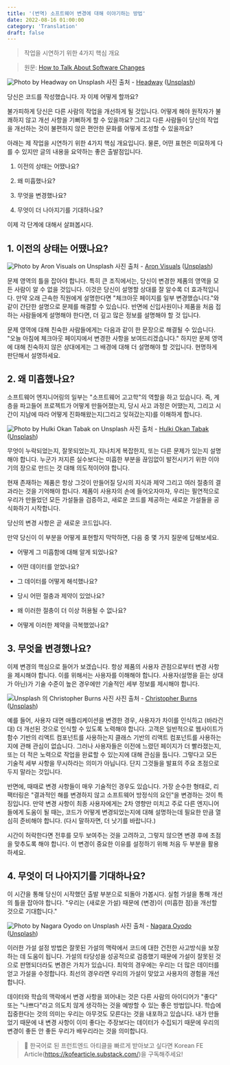 ```yaml
---
title: '(번역) 소프트웨어 변경에 대해 이야기하는 방법'
date: 2022-08-16 01:00:00
category: 'Translation'
draft: false
---
```


> 작업을 시연하기 위한 4가지 핵심 개요

> 원문: [How to Talk About Software Changes](https://betterprogramming.pub/how-to-talk-about-software-changes-82dfb39cfaa)

![Photo by Headway on Unsplash](https://miro.medium.com/max/1400/1*ZL0nt3fOlWwOoY-j43GeRQ.jpeg)
사진 출처 - [Headway](https://unsplash.com/@headwayio?utm_source=unsplash&utm_medium=referral&utm_content=creditCopyText) ([Unsplash](https://unsplash.com/s/photos/talking-to-people?utm_source=unsplash&utm_medium=referral&utm_content=creditCopyText))

당신은 코드를 작성했습니다. 자 이제 어떻게 할까요?

불가피하게 당신은 다른 사람의 작업을 개선하게 될 것입니다. 어떻게 해야 원작자가 불쾌하지 않고 개선 사항을 기뻐하게 할 수 있을까요? 그리고 다른 사람들이 당신의 작업을 개선하는 것이 불편하지 않은 편안한 문화를 어떻게 조성할 수 있을까요?

아래는 제 작업을 시연하기 위한 4가지 핵심 개요입니다. 물론, 어떤 표현은 미묘하게 다를 수 있지만 글의 내용을 요약하는 좋은 출발점입니다.

1. 이전의 상태는 어땠나요?

2. 왜 미흡했나요?

3. 무엇을 변경했나요?

4. 무엇이 더 나아지기를 기대하나요?

이제 각 단계에 대해서 살펴봅시다.

## 1. 이전의 상태는 어땠나요?

![Photo by Aron Visuals on Unsplash](https://miro.medium.com/max/1400/1*7GBv_waMqw17mDpqZ1CbAA.jpeg)
사진 출처 - [Aron Visuals](https://unsplash.com/@aronvisuals?utm_source=unsplash&utm_medium=referral&utm_content=creditCopyText) ([Unsplash](https://unsplash.com/s/photos/map?utm_source=unsplash&utm_medium=referral&utm_content=creditCopyText))

문제 영역의 틀을 잡아야 합니다. 특히 큰 조직에서는, 당신이 변경한 제품의 영역을 모든 사람이 알 수 없을 것입니다. 이것은 당신이 설명할 상대를 잘 알수록 더 효과적입니다. 만약 오래 근속한 직원에게 설명한다면 "체크아웃 페이지를 일부 변경했습니다."와 같이 간단한 설명으로 문제를 해결할 수 있습니다. 반면에 신입사원이나 제품을 처음 접하는 사람들에게 설명해야 한다면, 더 깊고 많은 정보를 설명해야 할 것 입니다.

문제 영역에 대해 친숙한 사람들에게는 다음과 같이 한 문장으로 해결될 수 있습니다. "오늘 아침에 체크아웃 페이지에서 변경한 사항을 보여드리겠습니다." 하지만 문제 영역에 대해 친숙하지 않은 상대에게는 그 배경에 대해 더 설명해야 할 것입니다. 현명하게 판단해서 설명하세요.

## 2. 왜 미흡했나요?

소프트웨어 엔지니어링의 일부는 "소프트웨어 고고학"의 역할을 하고 있습니다. 즉, 계층을 파고들어 프로젝트가 어떻게 만들어졌는지, 당시 사고 과정은 어땠는지, 그리고 시간이 지남에 따라 어떻게 진화해왔는지(그리고 잊혀갔는지)를 이해하게 합니다.

![Photo by Hulki Okan Tabak on Unsplash](https://miro.medium.com/max/1400/1*0f2rp_oQiGYsaZ7lEZLZmw.jpeg)
사진 출처 - [Hulki Okan Tabak](https://unsplash.com/@hulkiokantabak?utm_source=unsplash&utm_medium=referral&utm_content=creditCopyText) ([Unsplash](https://unsplash.com/s/photos/archeological-dig?utm_source=unsplash&utm_medium=referral&utm_content=creditCopyText))

무엇이 누락되었는지, 잘못되었는지, 지나치게 복잡한지, 또는 다른 문제가 있는지 설명해야 합니다. 누군가 저지른 실수보다는 미흡한 부분을 끊임없이 발전시키기 위한 이야기의 장으로 만드는 것 대해 의도적이어야 합니다.

현재 존재하는 제품은 항상 그것이 만들어질 당시의 지식과 제약 그리고 여러 절충의 결과라는 것을 기억해야 합니다. 제품이 사용자의 손에 들어오자마자, 우리는 필연적으로 우리가 만들었던 모든 가설들을 검증하고, 새로운 코드를 제공하는 새로운 가설들을 공식화하기 시작합니다.

당신의 변경 사항은 곧 새로운 코드입니다.

만약 당신이 이 부분을 어떻게 표현할지 막막하면, 다음 중 몇 가지 질문에 답해보세요.

- 어떻게 그 미흡함에 대해 알게 되었나요?

- 어떤 데이터를 얻었나요?

- 그 데이터를 어떻게 해석했나요?

- 당시 어떤 절충과 제약이 있었나요?

- 왜 이러한 절충이 더 이상 허용될 수 없나요?

- 어떻게 이러한 제약을 극복했었나요?

## 3. 무엇을 변경했나요?

이제 변경의 핵심으로 들어가 보겠습니다. 항상 제품의 사용자 관점으로부터 변경 사항을 제시해야 합니다. 이를 위해서는 사용자를 이해해야 합니다. 사용자(설명을 듣는 상대가 아닌)가 기술 수준이 높은 경우에만 기술적인 세부 정보를 제시해야 합니다.

![Unsplash 의 Christopher Burns 사진](https://miro.medium.com/max/1400/1*v42v-9babQQ4OJftLGmbzA.jpeg)
사진 출처 - [Christopher Burns](https://unsplash.com/@christopher__burns?utm_source=unsplash&utm_medium=referral&utm_content=creditCopyText) ([Unsplash](https://unsplash.com/s/photos/construction?utm_source=unsplash&utm_medium=referral&utm_content=creditCopyText))

예를 들어, 사용자 대면 애플리케이션을 변경한 경우, 사용자가 차이를 인식하고 (바라건대) 더 개선된 것으로 인식할 수 있도록 노력해야 합니다. 고객은 일반적으로 웹사이트가 함수 기반의 리액트 컴포넌트를 사용하는지 클래스 기반의 리액트 컴포넌트를 사용하는지에 관해 관심이 없습니다. 그러나 사용자들은 이전에 느렸던 페이지가 더 빨라졌는지, 또는 더 적은 노력으로 작업을 완료할 수 있는지에 대해 관심을 둡니다. 그렇다고 모든 기술적 세부 사항을 무시하라는 의미가 아닙니다. 단지 그것들을 발표의 주요 초점으로 두지 말라는 것입니다.

반면에, 때때로 변경 사항들이 매우 기술적인 경우도 있습니다. 가장 순수한 형태로, 리팩터링은 "결과적인 해를 변경하지 않고 소프트웨어 방정식의 요인"을 변경하는 것이 특징입니다. 만약 변경 사항이 최종 사용자에게는 2차 영향만 미치고 주로 다른 엔지니어들에게 도움이 될 때는, 코드가 어떻게 변경되었는지에 대해 설명하는데 필요한 만큼 열심히 준비해야 합니다. (다시 말하자면, 더 낫기를 바랍니다.)

시간이 허락한다면 전후를 모두 보여주는 것을 고려하고, 그렇지 않으면 변경 후에 초점을 맞추도록 해야 합니다. 이 변경이 중요한 이유를 설정하기 위해 처음 두 부분을 활용하세요.

## 4. 무엇이 더 나아지기를 기대하나요?

이 시간을 통해 당신이 시작했던 출발 부분으로 되돌아 가봅시다. 실험 가설을 통해 개선의 틀을 잡아야 합니다. "우리는 {새로운 가설} 때문에 {변경}이 {미흡한 점}을 개선할 것으로 기대합니다."

![Photo by Nagara Oyodo on Unsplash](https://miro.medium.com/max/1400/1*fizuvSFId3u4ttSzzCE3bQ.jpeg)
사진 출처 - [Nagara Oyodo](https://unsplash.com/es/@nagaranbasaran?utm_source=unsplash&utm_medium=referral&utm_content=creditCopyText) ([Unsplash](https://unsplash.com/s/photos/hope?utm_source=unsplash&utm_medium=referral&utm_content=creditCopyText))

이러한 가설 설정 방법은 잘못된 가설의 맥락에서 코드에 대한 건전한 사고방식을 보장하는 데 도움이 됩니다. 가설의 타당성을 성공적으로 검증했기 때문에 가설이 잘못된 것으로 판명되더라도 변경은 가치가 있습니다. 최악의 경우에는 우리는 더 많은 데이터를 얻고 가설을 수정합니다. 최선의 경우라면 우리의 가설이 맞았고 사용자의 경험을 개선합니다.

데이터와 학습의 맥락에서 변경 사항을 꾀어내는 것은 다른 사람의 아이디어가 "좋다" 또는 "나쁘다"라고 의도치 않게 생각하는 것을 예방할 수 있는 좋은 방법입니다. 학습에 집중한다는 것의 의미는 우리는 아무것도 모른다는 것을 내포하고 있습니다. 내가 만들었기 때문에 내 변경 사항이 이미 좋다는 주장보다는 데이터가 수집되기 때문에 우리의 변경이 좋든 안 좋든 우리가 배우리라는 것을 의미합니다.

> 🚀 한국어로 된 프런트엔드 아티클을 빠르게 받아보고 싶다면 Korean FE Article(https://kofearticle.substack.com/)을 구독해주세요!
